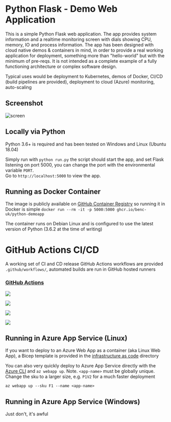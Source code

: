 # Python Flask - Demo Web Application
This is a simple Python Flask web application. The app provides system information and a realtime monitoring screen with dials showing CPU, memory, IO and process information.
The app has been designed with cloud native demos & containers in mind, in order to provide a real working application for deployment, something more than "hello-world" but with the minimum of pre-reqs. It is not intended as a complete example of a fully functioning architecture or complex software design.

Typical uses would be deployment to Kubernetes, demos of Docker, CI/CD (build pipelines are provided), deployment to cloud (Azure) monitoring, auto-scaling

## Screenshot
![screen](https://user-images.githubusercontent.com/14982936/30533171-db17fccc-9c4f-11e7-8862-eb8c148fedea.png)

## Locally via Python
Python 3.6+ is required and has been tested on Windows and Linux (Ubuntu 18.04)

Simply run with `python run.py` the script should start the app, and set Flask listening on port 5000, you can change the port with the environmental variable `PORT`.  
Go to `http://localhost:5000` to view the app.  

## Running as Docker Container
The image is publicly available on [GitHub Container Registry](https://hub.docker.com/r/bencuk/python-demoapp/) so running it in Docker is simple `docker run --rm -it -p 5000:5000 ghcr.io/benc-uk/python-demoapp`

The container runs on Debian Linux and is configured to use the latest version of Python (3.6.2 at the time of writing)


# GitHub Actions CI/CD 
A working set of CI and CD release GitHub Actions workflows are provided `.github/workflows/`, automated builds are run in GitHub hosted runners

### [GitHub Actions](https://github.com/benc-uk/python-demoapp/actions)

[![](https://img.shields.io/github/workflow/status/benc-uk/python-demoapp/CI%20Build%20App)](https://github.com/benc-uk/python-demoapp/actions?query=workflow%3A%22CI+Build+App%22)

[![](https://img.shields.io/github/workflow/status/benc-uk/python-demoapp/CD%20Release%20-%20AKS?label=release-kubernetes)](https://github.com/benc-uk/python-demoapp/actions?query=workflow%3A%22CD+Release+-+AKS%22)

[![](https://img.shields.io/github/workflow/status/benc-uk/python-demoapp/CD%20Release%20-%20Webapp?label=release-azure)](https://github.com/benc-uk/python-demoapp/actions?query=workflow%3A%22CD+Release+-+Webapp%22)

[![](https://img.shields.io/github/last-commit/benc-uk/python-demoapp)](https://github.com/benc-uk/python-demoapp/commits/master)


## Running in Azure App Service (Linux)

If you want to deploy to an Azure Web App as a container (aka Linux Web App), a Bicep template is provided in the [infrastructure as code](infra/) directory

You can also very quickly deploy to Azure App Service directly with the [Azure CLI](https://docs.microsoft.com/en-us/cli/azure/) and `az webapp up`. Note. `<app-name>` must be globally unique. Change the sku to a larger size, e.g. `P1V2` for a much faster deployment
```
az webapp up --sku F1 --name <app-name>
```

## Running in Azure App Service (Windows)
Just don't, it's awful
